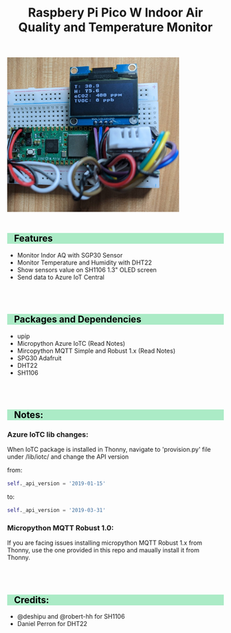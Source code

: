<h1 style="text-align:center;">Raspbery Pi Pico W Indoor Air Quality and Temperature Monitor</h1>
<br>
<br>
<img src='./picow.jpg' width='400px'></img>
<br>
<br>
<h2 style='min-height:1px; background-color: #abebc6 ; padding: 0rem 1rem; color:#000'>Features</h2>
<ul> 
<li>Monitor Indor AQ with SGP30 Sensor</li>
<li>Monitor Temperature and Humidity with DHT22</li>
<li>Show sensors value on SH1106 1.3" OLED  screen</li>
<li>Send data to Azure IoT Central</li>
</ul>
<br>
<br>
<h2 style='min-height:1px; background-color: #abebc6 ; padding: 0rem 1rem; color:#000'>Packages and Dependencies</h2>
<ul> 
<li>upip</li>
<li>Micropython Azure IoTC (Read Notes)</li>
<li>Mircopython MQTT Simple and Robust 1.x (Read Notes)</li>
<li>SPG30 Adafruit</li>
<li>DHT22</li>
<li>SH1106</li>
</ul>
<br>
<br>
<h2 style='min-height:1px; background-color: #abebc6 ; padding: 0rem 1rem; color:#000'>Notes:</h2>
<h3 style='font-weight:bold;'>Azure IoTC lib changes:</h3>
<p>When IoTC package is installed in Thonny, navigate to 'provision.py' file under /lib/iotc/ and change the API version</p> 
<p>from:</p>

```python
self._api_version = '2019-01-15' 
```

<p>to:</p>

```python
self._api_version = '2019-03-31' 
```

<h3 style='font-weight:bold;'>Micropython MQTT Robust 1.0:</h3>
<p>If you are facing issues installing micropython MQTT Robust 1.x from Thonny, use the one provided in this repo and maually install it from Thonny.</p> 
<br>
<br>
<h2 style='min-height:1px; background-color: #abebc6 ; padding: 0rem 1rem; color:#000'>Credits:</h2>
<ul> 
<li>@deshipu and @robert-hh for SH1106</li>
<li>Daniel Perron for DHT22</li>
</ul>

